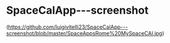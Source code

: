 # SpaceCalApp---screenshot
(https://github.com/luigivitelli23/SpaceCalApp---screenshot/blob/master/SpaceAppsRome%20MySpaceCAl.jpg)

